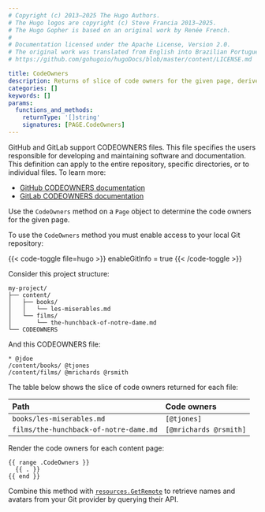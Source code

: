 ```yaml
---
# Copyright (c) 2013–2025 The Hugo Authors.
# The Hugo logos are copyright (c) Steve Francia 2013–2025.
# The Hugo Gopher is based on an original work by Renée French.
#
# Documentation licensed under the Apache License, Version 2.0.
# The original work was translated from English into Brazilian Portuguese.
# https://github.com/gohugoio/hugoDocs/blob/master/content/LICENSE.md

title: CodeOwners
description: Returns of slice of code owners for the given page, derived from the CODEOWNERS file in the root of the project directory.
categories: []
keywords: []
params:
  functions_and_methods:
    returnType: '[]string'
    signatures: [PAGE.CodeOwners]
---
```


GitHub and GitLab support CODEOWNERS files. This file specifies the users responsible for developing and maintaining software and documentation. This definition can apply to the entire repository, specific directories, or to individual files. To learn more:

- [GitHub CODEOWNERS documentation]
- [GitLab CODEOWNERS documentation]

Use the `CodeOwners` method on a `Page` object to determine the code owners for the given page.

[GitHub CODEOWNERS documentation]: https://docs.github.com/en/repositories/managing-your-repositorys-settings-and-features/customizing-your-repository/about-code-owners
[GitLab CODEOWNERS documentation]: https://docs.gitlab.com/ee/user/project/code_owners.html

To use the `CodeOwners` method you must enable access to your local Git repository:

{{< code-toggle file=hugo >}}
enableGitInfo = true
{{< /code-toggle >}}

Consider this project structure:

```text
my-project/
├── content/
│   ├── books/
│   │   └── les-miserables.md
│   └── films/
│       └── the-hunchback-of-notre-dame.md
└── CODEOWNERS
```

And this CODEOWNERS file:

```text
* @jdoe
/content/books/ @tjones
/content/films/ @mrichards @rsmith
```

The table below shows the slice of code owners returned for each file:

Path|Code owners
:--|:--
`books/les-miserables.md`|`[@tjones]`
`films/the-hunchback-of-notre-dame.md`|`[@mrichards @rsmith]`

Render the code owners for each content page:

```go-html-template
{{ range .CodeOwners }}
  {{ . }}
{{ end }}
```

Combine this method with [`resources.GetRemote`] to retrieve names and avatars from your Git provider by querying their API.

[`resources.GetRemote`]: /functions/resources/getremote/
